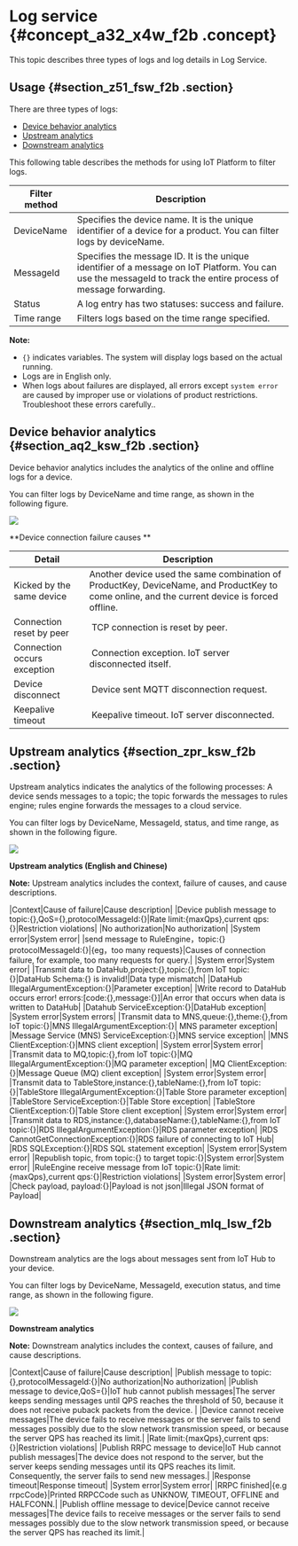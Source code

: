 # Log service {#concept_a32_x4w_f2b .concept}

This topic describes three types of logs and log details in Log Service.

## Usage {#section_z51_fsw_f2b .section}

There are three types of logs:

-   [Device behavior analytics](#section_aq2_ksw_f2b)
-   [Upstream analytics](#section_zpr_ksw_f2b)
-   [Downstream analytics](#section_mlq_lsw_f2b)

This following table describes the methods for using IoT Platform to filter logs.

|Filter method|Description|
|-------------|-----------|
|DeviceName|Specifies the device name. It is the unique identifier of a device for a product. You can filter logs by deviceName.|
|MessageId|Specifies the message ID. It is the unique identifier of a message on IoT Platform. You can use the messageId to track the entire process of message forwarding.|
|Status|A log entry has two statuses: success and failure.|
|Time range|Filters logs based on the time range specified.|

**Note:** 

-   `{}` indicates variables. The system will display logs based on the actual running.
-   Logs are in English only.
-   When logs about failures are displayed, all errors except `system error` are caused by improper use or violations of product restrictions. Troubleshoot these errors carefully..

## Device behavior analytics {#section_aq2_ksw_f2b .section}

Device behavior analytics includes the analytics of the online and offline logs for a device.

You can filter logs by DeviceName and time range, as shown in the following figure.

![](http://static-aliyun-doc.oss-cn-hangzhou.aliyuncs.com/assets/img/7530/15401831746524_en-US.png)

**Device connection failure causes **

|Detail| Description|
|------|------------|
|Kicked by the same device|Another device used the same combination of ProductKey, DeviceName, and ProductKey to come online, and the current device is forced offline.|
|Connection reset by peer| TCP connection is reset by peer.|
|Connection occurs exception| Connection exception. IoT server disconnected itself.|
|Device disconnect| Device sent MQTT disconnection request.|
|Keepalive timeout| Keepalive timeout. IoT server disconnected.|

## Upstream analytics {#section_zpr_ksw_f2b .section}

Upstream analytics indicates the analytics of the following processes: A device sends messages to a topic; the topic forwards the messages to rules engine; rules engine forwards the messages to a cloud service.

You can filter logs by DeviceName, MessageId, status, and time range, as shown in the following figure.

![](http://static-aliyun-doc.oss-cn-hangzhou.aliyuncs.com/assets/img/7530/15401831746525_en-US.png)

**Upstream analytics \(English and Chinese\)**

**Note:** Upstream analytics includes the context, failure of causes, and cause descriptions.

|Context|Cause of failure|Cause description|
|Device publish message to topic:\{\},QoS=\{\},protocolMessageId:\{\}|Rate limit:\{maxQps\},current qps:\{\}|Restriction violations|
|No authorization|No authorization|
|System error|System error|
|send message to RuleEngine，topic:\{\} protocolMessageId:\{\}|\{eg，too many requests\}|Causes of connection failure, for example, too many requests for query.|
|System error|System error|
|Transmit data to DataHub,project:\{\},topic:\{\},from IoT topic:\{\}|DataHub Schema:\{\} is invalid!|Data type mismatch|
|DataHub IllegalArgumentException:\{\}|Parameter exception|
|Write record to DataHub occurs error! errors:\[code:\{\},message:\{\}\]|An error that occurs when data is written to DataHub|
|Datahub ServiceException:\{\}|DataHub exception|
|System error|System errors|
|Transmit data to MNS,queue:\{\},theme:\{\},from IoT topic:\{\}|MNS IllegalArgumentException:\{\}| MNS parameter exception|
|Message Service \(MNS\) ServiceException:\{\}|MNS service exception|
|MNS ClientException:\{\}|MNS client exception|
|System error|System error|
|Transmit data to MQ,topic:\{\},from IoT topic:\{\}|MQ IllegalArgumentException:\{\}|MQ parameter exception|
|MQ ClientException:\{\}|Message Queue \(MQ\) client exception|
|System error|System error|
|Transmit data to TableStore,instance:\{\},tableName:\{\},from IoT topic:\{\}|TableStore IllegalArgumentException:\{\}|Table Store parameter exception|
|TableStore ServiceException:\{\}|Table Store exception|
|TableStore ClientException:\{\}|Table Store client exception|
|System error|System error|
|Transmit data to RDS,instance:\{\},databaseName:\{\},tableName:\{\},from IoT topic:\{\}|RDS IllegalArgumentException:\{\}|RDS parameter exception|
|RDS CannotGetConnectionException:\{\}|RDS failure of connecting to IoT Hub|
|RDS SQLException:\{\}|RDS SQL statement exception|
|System error|System error|
|Republish topic, from topic:\{\} to target topic:\{\}|System error|System error|
|RuleEngine receive message from IoT topic:\{\}|Rate limit:\{maxQps\},current qps:\{\}|Restriction violations|
|System error|System error|
|Check payload, payload:\{\}|Payload is not json|Illegal JSON format of Payload|

## Downstream analytics {#section_mlq_lsw_f2b .section}

Downstream analytics are the logs about messages sent from IoT Hub to your device.

You can filter logs by DeviceName, MessageId, execution status, and time range, as shown in the following figure.

![](http://static-aliyun-doc.oss-cn-hangzhou.aliyuncs.com/assets/img/7530/15401831746526_en-US.png)

**Downstream analytics**

**Note:** Downstream analytics includes the context, causes of failure, and cause descriptions.

|Context|Cause of failure|Cause description|
|Publish message to topic:\{\},protocolMessageId:\{\}|No authorization|No authorization|
|Publish message to device,QoS=\{\}|IoT hub cannot publish messages|The server keeps sending messages until QPS reaches the threshold of 50, because it does not receive puback packets from the device. |
|Device cannot receive messages|The device fails to receive messages or the server fails to send messages possibly due to the slow network transmission speed, or because the server QPS has reached its limit.|
|Rate limit:\{maxQps\},current qps:\{\}|Restriction violations|
|Publish RRPC message to device|IoT Hub cannot publish messages|The device does not respond to the server, but the server keeps sending messages until its QPS reaches its limit. Consequently, the server fails to send new messages.|
|Response timeout|Response timeout|
|System error|System error|
|RRPC finished|\{e.g rrpcCode\}|Printed RRPCCode such as UNKNOW, TIMEOUT, OFFLINE and HALFCONN.|
|Publish offline message to device|Device cannot receive messages|The device fails to receive messages or the server fails to send messages possibly due to the slow network transmission speed, or because the server QPS has reached its limit.|


